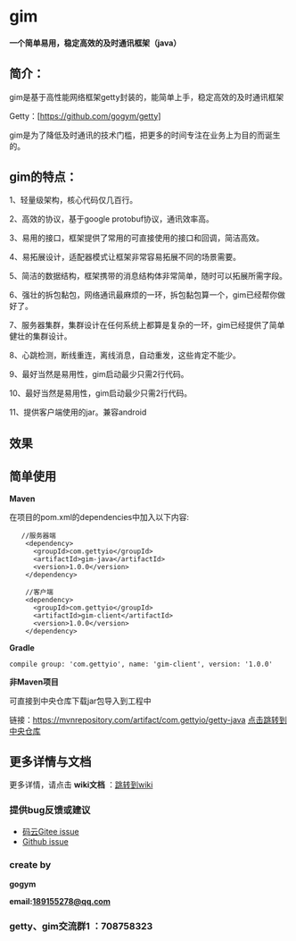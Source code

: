 # gim

#### **一个简单易用，稳定高效的及时通讯框架（java）**

## 简介：

gim是基于高性能网络框架getty封装的，能简单上手，稳定高效的及时通讯框架

Getty：[https://github.com/gogym/getty]

gim是为了降低及时通讯的技术门槛，把更多的时间专注在业务上为目的而诞生的。

## gim的特点：

1、轻量级架构，核心代码仅几百行。

2、高效的协议，基于google protobuf协议，通讯效率高。

3、易用的接口，框架提供了常用的可直接使用的接口和回调，简洁高效。

4、易拓展设计，适配器模式让框架非常容易拓展不同的场景需要。

5、简洁的数据结构，框架携带的消息结构体非常简单，随时可以拓展所需字段。

6、强壮的拆包黏包，网络通讯最麻烦的一环，拆包黏包算一个，gim已经帮你做好了。

7、服务器集群，集群设计在任何系统上都算是复杂的一环，gim已经提供了简单健壮的集群设计。

8、心跳检测，断线重连，离线消息，自动重发，这些肯定不能少。

9、最好当然是易用性，gim启动最少只需2行代码。

10、最好当然是易用性，gim启动最少只需2行代码。

11、提供客户端使用的jar。兼容android

 ## 效果
 
 

 ## 简单使用 
 
  **Maven** 
 
 在项目的pom.xml的dependencies中加入以下内容:
 
 
 ```
    //服务器端
     <dependency>
       <groupId>com.gettyio</groupId>
       <artifactId>gim-java</artifactId>
       <version>1.0.0</version>
     </dependency>
     
     //客户端
     <dependency>
       <groupId>com.gettyio</groupId>
       <artifactId>gim-client</artifactId>
       <version>1.0.0</version>
     </dependency>
 ```
 
  **Gradle** 
 
 
 ```
 compile group: 'com.gettyio', name: 'gim-client', version: '1.0.0'
 ```
 
  **非Maven项目** 
 
 可直接到中央仓库下载jar包导入到工程中
 
 链接：https://mvnrepository.com/artifact/com.gettyio/getty-java  [点击跳转到中央仓库](https://mvnrepository.com/artifact/com.gettyio/getty-java)

 
 ## 更多详情与文档
 
 更多详情，请点击  **wiki文档** ：[跳转到wiki](https://gitee.com/kokjuis/gim/wikis/pages)
 
 ### 提供bug反馈或建议
 
 - [码云Gitee issue](https://gitee.com/kokjuis/gim/issues)
 - [Github issue](https://github.com/gogym/gim/issues)
 
 
 ### create by
 
  **gogym** 
 
  **email:189155278@qq.com** 
  
  ### getty、gim交流群1 ：708758323